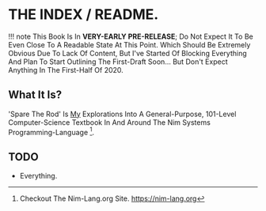 # THE INDEX / README.

!!! note
	This Book Is In **VERY-EARLY PRE-RELEASE**; Do Not Expect It To Be Even Close To A Readable State At This Point. Which Should Be Extremely Obvious Due To Lack Of Content, But I've Started Of Blocking Everything And Plan To Start Outlining The First-Draft Soon... But Don't Expect Anything In The First-Half Of 2020.

## What It Is?
'Spare The Rod' Is [My](https://github.com/jsgrant/) Explorations Into A General-Purpose, 101-Level  Computer-Science Textbook In And Around The Nim Systems Programming-Language [^1].

## TODO
- Everything.

[^1]: Checkout The Nim-Lang.org Site. https://nim-lang.org
